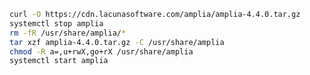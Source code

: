 ﻿```sh
curl -O https://cdn.lacunasoftware.com/amplia/amplia-4.4.0.tar.gz
systemctl stop amplia
rm -fR /usr/share/amplia/*
tar xzf amplia-4.4.0.tar.gz -C /usr/share/amplia
chmod -R a=,u+rwX,go+rX /usr/share/amplia
systemctl start amplia
```
